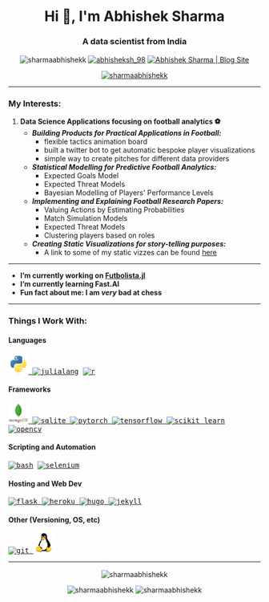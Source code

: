 <h1 align="center">Hi 👋, I'm Abhishek Sharma</h1>
<h3 align="center">A data scientist from India</h3>

<p align="center"> 
<img src="https://komarev.com/ghpvc/?username=sharmaabhishekk&label=Profile%20views&color=0e75b6&style=flat" alt="sharmaabhishekk" align="center"/>
<a href="https://twitter.com/abhisheksh_98" target="blank"><img align="center" src="https://img.shields.io/twitter/follow/abhisheksh_98?color=1DA1F4&label=Abhishek%20%28%40abhisheksh_98%29&logo=Twitter&style=social" alt="abhisheksh_98" align="center"/></a>
<a href="https://sharmaabhishekk.github.io/" target="blank"><img align="center" src="https://img.shields.io/badge/Blog%20Site-Abhishek%20Sharma-dodgerblue" alt="Abhishek Sharma | Blog Site" align="center"/></a>    
    
</p>

<p align="center"> <a href="https://github.com/ryo-ma/github-profile-trophy"><img src="https://github-profile-trophy.vercel.app/?username=sharmaabhishekk" alt="sharmaabhishekk" /></a> </p>

-----------------

<h3 align="left">My Interests:</h3>

1. **Data Science Applications focusing on football analytics ⚽**
    * ***Building Products for Practical Applications in Football:***
       * flexible tactics animation board
       * built a twitter bot to get automatic bespoke player visualizations
       * simple way to create pitches for different data providers 
    * ***Statistical Modelling for Predictive Football Analytics:***
       * Expected Goals Model
       * Expected Threat Models
       * Bayesian Modelling of Players' Performance Levels
    * ***Implementing and Explaining Football Research Papers:***
       * Valuing Actions by Estimating Probabilities
       * Match Simulation Models
       * Expected Threat Models
       * Clustering players based on roles
    * ***Creating Static Visualizations for story-telling purposes:***
       * A link to some of my static vizzes can be found [here](https://drive.google.com/drive/folders/1gyN-Vv2wgvZsNREMn1kGxMAU5BP7jbZm) 
  
___________

- **I’m currently working on [Futbolista.jl](https://github.com/sharmaabhishekk/Futbolista.jl)**
- **I’m currently learning Fast.AI**
- **Fun fact about me: I am *very* bad at chess**

___________

<h3 align="left">Things I Work With:</h3>

<h4 align="left">Languages</h4>
<p align="left"> 
    <kbd>
    <a href="https://www.python.org" target="_blank"> <img src="https://raw.githubusercontent.com/devicons/devicon/master/icons/python/python-original.svg" alt="python" width="40" height="40"/> </a>   
        </kbd>
    <kbd>
    <a href="https://julialang.org" target="_blank"> <img src="https://www.vectorlogo.zone/logos/julialang/julialang-icon.svg" alt="julialang" width="40" height="40"/></a>
        </kbd>
    <kbd>
        <a href="https://www.r-project.org/" target="_blank"> <img src="https://www.vectorlogo.zone/logos/r-project/r-project-official.svg" alt="r" width="40" height="40"/></a>
    </kbd>
</p>    
<h4 align="left">Frameworks</h4>
<p align="left">  
    <kbd>
    <a href="https://www.mongodb.com/" target="_blank"> <img src="https://raw.githubusercontent.com/devicons/devicon/master/icons/mongodb/mongodb-original-wordmark.svg" alt="mongodb" width="40" height="40"/> </a> 
    </kbd>
    <kbd>
    <a href="https://www.sqlite.org/" target="_blank"> <img src="https://www.vectorlogo.zone/logos/sqlite/sqlite-icon.svg" alt="sqlite" width="40" height="40"/> </a> 
    </kbd>
    <kbd>
    <a href="https://pytorch.org/" target="_blank"> <img src="https://www.vectorlogo.zone/logos/pytorch/pytorch-icon.svg" alt="pytorch" width="40" height="40"/> </a>  
    </kbd>
    <kbd>
    <a href="https://www.tensorflow.org" target="_blank"> <img src="https://www.vectorlogo.zone/logos/tensorflow/tensorflow-icon.svg" alt="tensorflow" width="40" height="40"/> </a>   
    </kbd>
    <kbd>
    <a href="https://scikit-learn.org/" target="_blank"> <img src="https://upload.wikimedia.org/wikipedia/commons/0/05/Scikit_learn_logo_small.svg" alt="scikit_learn" width="40" height="40"/> </a>    
    </kbd>
    <kbd>
    <a href="https://opencv.org/" target="_blank"> <img src="https://www.vectorlogo.zone/logos/opencv/opencv-icon.svg" alt="opencv" width="40" height="40"/> </a>
        </kbd>
   
</p> 
<h4 align="left">Scripting and Automation</h4>
<p align="left"> 
    <kbd>
    <a href="https://www.gnu.org/software/bash/" target="_blank"> <img src="https://www.vectorlogo.zone/logos/gnu_bash/gnu_bash-icon.svg" alt="bash" width="40" height="40"/></a>
        </kbd>
    <kbd>
    <a href="https://www.selenium.dev" target="_blank"> <img src="https://raw.githubusercontent.com/detain/svg-logos/780f25886640cef088af994181646db2f6b1a3f8/svg/selenium-logo.svg" alt="selenium" width="40" height="40"/> </a>     
        </kbd>
</p> 
<h4 align="left">Hosting and Web Dev</h4>
<p align="left"> 
    <kbd>
    <a href="https://flask.palletsprojects.com/" target="_blank"> <img src="https://www.vectorlogo.zone/logos/pocoo_flask/pocoo_flask-icon.svg" alt="flask" width="40" height="40"/> </a>     
        </kbd>
    <kbd>
    <a href="https://heroku.com" target="_blank"> <img src="https://www.vectorlogo.zone/logos/heroku/heroku-icon.svg" alt="heroku" width="40" height="40"/> </a> 
        </kbd>
    <kbd>
    <a href="https://gohugo.io/" target="_blank"> <img src="https://api.iconify.design/logos-hugo.svg" alt="hugo" width="40" height="40"/> </a> 
        </kbd>
    <kbd>
    <a href="https://jekyllrb.com/" target="_blank"> <img src="https://www.vectorlogo.zone/logos/jekyllrb/jekyllrb-icon.svg" alt="jekyll" width="40" height="40"/> </a> 
        </kbd>
</p> 
<h4 align="left">Other (Versioning, OS, etc)</h4>
<p align="left"> 
    <kbd>
    <a href="https://git-scm.com/" target="_blank"> <img src="https://www.vectorlogo.zone/logos/git-scm/git-scm-icon.svg" alt="git" width="40" height="40"/> </a> 
        </kbd>
    <kbd>
    <a href="https://www.linux.org/" target="_blank"> <img src="https://raw.githubusercontent.com/devicons/devicon/master/icons/linux/linux-original.svg" alt="linux" width="40" height="40"/> </a>     
        </kbd>
</p> 

-------------------

<p align="center">
<img align="center" src="https://github-readme-stats.vercel.app/api/top-langs?username=sharmaabhishekk&show_icons=true&locale=en&layout=compact" alt="sharmaabhishekk" width="400" height="200"/>
</p>

<p align="center">
    <img src="https://github-readme-streak-stats.herokuapp.com/?user=sharmaabhishekk&" alt="sharmaabhishekk" width="300" height="350"/>
    <img src="https://github-readme-stats.vercel.app/api?username=sharmaabhishekk&show_icons=true&locale=en" alt="sharmaabhishekk" width="300" height="350"/>
</p>

<p></p>

[website]: https://sharmaabhishekk.github.io/
[twitter]: https://twitter.com/abhisheksh_98
